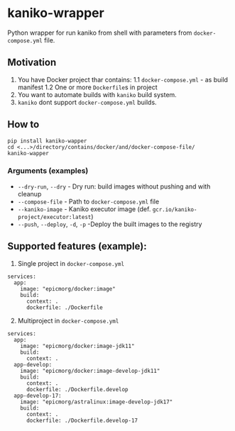 # kaniko-wrapper
Python wrapper for run kaniko from shell with parameters from `docker-compose.yml` file.

## Motivation
1. You have Docker project thar contains:
1.1 `docker-compose.yml` - as build manifest
1.2 One or more `Dockerfile`s in project
2. You want to automate builds with `kaniko` build system.
3. `kaniko` dont support `docker-compose.yml` builds.

## How to
```
pip install kaniko-wapper
cd <...>/directory/contains/docker/and/docker-compose-file/
kaniko-wapper
```

### Arguments (examples)
* `--dry-run`, `--dry` - Dry run: build images without pushing and with cleanup
* `--compose-file` - Path to `docker-compose.yml` file
* `--kaniko-image` - Kaniko executor image (def. `gcr.io/kaniko-project/executor:latest`)
* `--push`, `--deploy`, `-d`, `-p` -Deploy the built images to the registry

## Supported features (example):

1. Single project in `docker-compose.yml`
```
services:
  app:
    image: "epicmorg/docker:image"
    build:
      context: .
      dockerfile: ./Dockerfile
```

2. Multiproject in `docker-compose.yml`

```
services:
  app:
    image: "epicmorg/docker:image-jdk11"
    build:
      context: .
  app-develop:
    image: "epicmorg/docker:image-develop-jdk11"
    build:
      context: .
      dockerfile: ./Dockerfile.develop
  app-develop-17:
    image: "epicmorg/astralinux:image-develop-jdk17"
    build:
      context: .
      dockerfile: ./Dockerfile.develop-17
```
